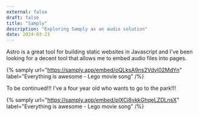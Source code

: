 ```yaml
---
external: false
draft: false
title: "Samply"
description: "Exploring Samply as an audio solution"
date: 2024-03-23
---
```

Astro is a great tool for building static websites in Javascript and I've been looking for a decent tool that allows me to embed audio files into pages.

{% samply url="https://samply.app/embed/oQLksA9ns2Vdyl02MdYn" label="Everything is awesome - Lego movie song" /%}

To be continued!!! I've a four year old who wants to go to the park!!!


{% samply url="https://samply.app/embed/plXCi8vkkGhqeLZDLnsX" label="Everything is awesome - Lego movie song" /%}